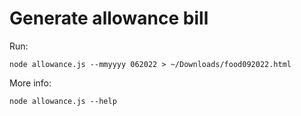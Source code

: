 # Generate allowance bill
Run:
```
node allowance.js --mmyyyy 062022 > ~/Downloads/food092022.html
```

More info: 
```
node allowance.js --help
```